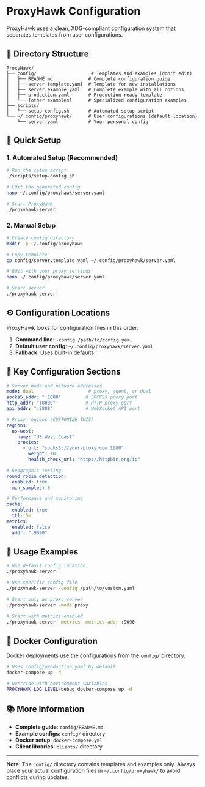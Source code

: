 # ProxyHawk Configuration

ProxyHawk uses a clean, XDG-compliant configuration system that separates templates from user configurations.

## 📁 Directory Structure

```
ProxyHawk/
├── config/                    # Templates and examples (don't edit)
│   ├── README.md             # Complete configuration guide
│   ├── server.template.yaml  # Template for new installations
│   ├── server.example.yaml   # Complete example with all options
│   ├── production.yaml       # Production-ready template
│   └── [other examples]      # Specialized configuration examples
├── scripts/
│   └── setup-config.sh       # Automated setup script
└── ~/.config/proxyhawk/      # User configurations (default location)
    └── server.yaml           # Your personal config
```

## 🚀 Quick Setup

### 1. Automated Setup (Recommended)
```bash
# Run the setup script
./scripts/setup-config.sh

# Edit the generated config
nano ~/.config/proxyhawk/server.yaml

# Start ProxyHawk
./proxyhawk-server
```

### 2. Manual Setup
```bash
# Create config directory
mkdir -p ~/.config/proxyhawk

# Copy template
cp config/server.template.yaml ~/.config/proxyhawk/server.yaml

# Edit with your proxy settings
nano ~/.config/proxyhawk/server.yaml

# Start server
./proxyhawk-server
```

## ⚙️ Configuration Locations

ProxyHawk looks for configuration files in this order:

1. **Command line**: `-config /path/to/config.yaml`
2. **Default user config**: `~/.config/proxyhawk/server.yaml`  
3. **Fallback**: Uses built-in defaults

## 📖 Key Configuration Sections

```yaml
# Server mode and network addresses
mode: dual                    # proxy, agent, or dual
socks5_addr: ":1080"         # SOCKS5 proxy port
http_addr: ":8080"           # HTTP proxy port
api_addr: ":8888"            # WebSocket API port

# Proxy regions (CUSTOMIZE THIS)
regions:
  us-west:
    name: "US West Coast"
    proxies:
      - url: "socks5://your-proxy.com:1080"
        weight: 10
        health_check_url: "http://httpbin.org/ip"

# Geographic testing
round_robin_detection:
  enabled: true
  min_samples: 5

# Performance and monitoring
cache:
  enabled: true
  ttl: 5m
metrics:
  enabled: false
  addr: ":9090"
```

## 🔧 Usage Examples

```bash
# Use default config location
./proxyhawk-server

# Use specific config file
./proxyhawk-server -config /path/to/custom.yaml

# Start only as proxy server
./proxyhawk-server -mode proxy

# Start with metrics enabled
./proxyhawk-server -metrics -metrics-addr :9090
```

## 🐳 Docker Configuration

Docker deployments use the configurations from the `config/` directory:

```bash
# Uses config/production.yaml by default
docker-compose up -d

# Override with environment variables
PROXYHAWK_LOG_LEVEL=debug docker-compose up -d
```

## 📚 More Information

- **Complete guide**: `config/README.md`
- **Example configs**: `config/` directory
- **Docker setup**: `docker-compose.yml`
- **Client libraries**: `clients/` directory

---

**Note**: The `config/` directory contains templates and examples only. Always place your actual configuration files in `~/.config/proxyhawk/` to avoid conflicts during updates.